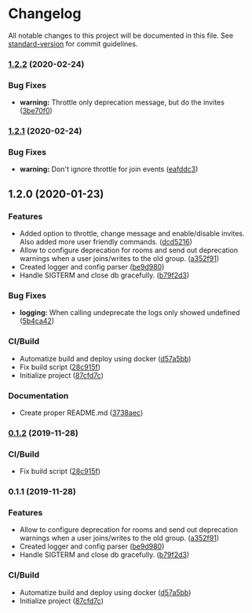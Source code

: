 # Changelog

All notable changes to this project will be documented in this file. See [standard-version](https://github.com/conventional-changelog/standard-version) for commit guidelines.

### [1.2.2](https://github.com/gergof/matrix-room-deprecation-bot/compare/v1.2.1...v1.2.2) (2020-02-24)


### Bug Fixes

* **warning:** Throttle only deprecation message, but do the invites ([3be70f0](https://github.com/gergof/matrix-room-deprecation-bot/commit/3be70f0ec449c8d6487b161506100107a74d93cd))

### [1.2.1](https://github.com/gergof/matrix-room-deprecation-bot/compare/v1.2.0...v1.2.1) (2020-02-24)


### Bug Fixes

* **warning:** Don't ignore throttle for join events ([eafddc3](https://github.com/gergof/matrix-room-deprecation-bot/commit/eafddc3c0e7f72cd4827cadb29396ea07f1e1f69))

## 1.2.0 (2020-01-23)


### Features

* Added option to throttle, change message and enable/disable invites. Also added more user friendly commands. ([dcd5216](https://github.com/gergof/matrix-room-deprecation-bot/commit/dcd52169d957cd0d2c5511ff7cb366756339c755))
* Allow to configure deprecation for rooms and send out deprecation warnings when a user joins/writes to the old group. ([a352f91](https://github.com/gergof/matrix-room-deprecation-bot/commit/a352f9131cd0fe4b5a67a20a89363ecb8c684cb4))
* Created logger and config parser ([be9d980](https://github.com/gergof/matrix-room-deprecation-bot/commit/be9d980d6e341537f50a6549be7d39b245bc7a04))
* Handle SIGTERM and close db gracefully. ([b79f2d3](https://github.com/gergof/matrix-room-deprecation-bot/commit/b79f2d3a908e62bdaca366a17ecf1f36e95a7433))


### Bug Fixes

* **logging:** When calling undeprecate the logs only showed undefined ([5b4ca42](https://github.com/gergof/matrix-room-deprecation-bot/commit/5b4ca429b637b3786cf102ecacd4e3c31c4a696d))


### CI/Build

* Automatize build and deploy using docker ([d57a5bb](https://github.com/gergof/matrix-room-deprecation-bot/commit/d57a5bbccd49faaca52a597e839423b552ee2ddc))
* Fix build script ([28c915f](https://github.com/gergof/matrix-room-deprecation-bot/commit/28c915fbe9319f4d7b6820551f706dd824e76cef))
* Initialize project ([87cfd7c](https://github.com/gergof/matrix-room-deprecation-bot/commit/87cfd7ce772bd262df3ca490909f0a36ef6a7a4f))


### Documentation

* Create proper README.md ([3738aec](https://github.com/gergof/matrix-room-deprecation-bot/commit/3738aecdb14bae4a4c2bb8164dbb015f05ad5da8))

### [0.1.2](https://github.com/gergof/matrix-room-deprecation-bot/compare/v0.1.1...v0.1.2) (2019-11-28)


### CI/Build

* Fix build script ([28c915f](https://github.com/gergof/matrix-room-deprecation-bot/commit/28c915fbe9319f4d7b6820551f706dd824e76cef))

### 0.1.1 (2019-11-28)


### Features

* Allow to configure deprecation for rooms and send out deprecation warnings when a user joins/writes to the old group. ([a352f91](https://github.com/gergof/matrix-room-deprecation-bot/commit/a352f9131cd0fe4b5a67a20a89363ecb8c684cb4))
* Created logger and config parser ([be9d980](https://github.com/gergof/matrix-room-deprecation-bot/commit/be9d980d6e341537f50a6549be7d39b245bc7a04))
* Handle SIGTERM and close db gracefully. ([b79f2d3](https://github.com/gergof/matrix-room-deprecation-bot/commit/b79f2d3a908e62bdaca366a17ecf1f36e95a7433))


### CI/Build

* Automatize build and deploy using docker ([d57a5bb](https://github.com/gergof/matrix-room-deprecation-bot/commit/d57a5bbccd49faaca52a597e839423b552ee2ddc))
* Initialize project ([87cfd7c](https://github.com/gergof/matrix-room-deprecation-bot/commit/87cfd7ce772bd262df3ca490909f0a36ef6a7a4f))
